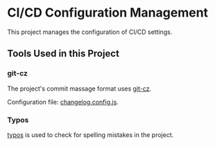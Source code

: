 # CI/CD Configuration Management

This project manages the configuration of CI/CD settings.

## Tools Used in this Project

### git-cz

The project's commit massage format uses [git-cz](https://github.com/streamich/git-cz).

Configuration file: [changelog.config.js](./changelog.config.js).

### Typos

[typos](https://github.com/crate-ci/typos) is used to check for spelling mistakes in the project.
